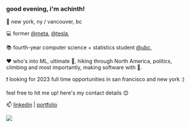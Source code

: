 ### good evening, i'm achinth! 
📍 new york, ny / vancouver, bc

💻 former [@meta](https://about.facebook.com/meta), [@tesla](https://tesla.com),
 
📚 fourth-year computer science + statistics student [@ubc](https://cs.ubc.ca), 

❤️ who's into ML, ultimate 🥏, hiking through North America, politics, climbing and most importantly, making software with 💖.
 
 ❗ looking for 2023 full time opportunities in san francisco and new york :)
 
feel free to hit me up! here's my contact details 😊

📫 [linkedin](https://linkedin.com/in/achinthb) | [portfolio](https://achinth.ca)


<a href="https://github.com/anuraghazra/convoychat">
  <img align="center" src="https://github-readme-stats.vercel.app/api/top-langs/?username=achinth-b&layout=compact&show_icons=true&theme=nightowl" />
</a>
